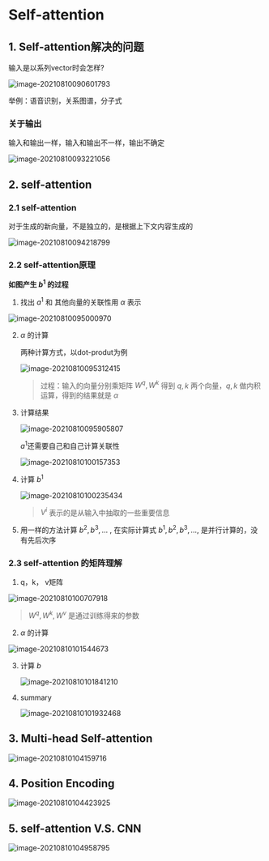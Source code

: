 # Self-attention



## 1. Self-attention解决的问题

输入是以系列vector时会怎样?

![image-20210810090601793](https://kinvy-images.oss-cn-beijing.aliyuncs.com/Images/image-20210810090601793.png)

举例：语音识别，关系图谱，分子式



### 关于输出

输入和输出一样，输入和输出不一样，输出不确定

![image-20210810093221056](https://kinvy-images.oss-cn-beijing.aliyuncs.com/Images/image-20210810093221056.png)



## 2. self-attention

### 2.1 self-attention

对于生成的新向量，不是独立的，是根据上下文内容生成的

![image-20210810094218799](https://kinvy-images.oss-cn-beijing.aliyuncs.com/Images/image-20210810094218799.png)

### 2.2 self-attention原理

**如图产生 $b^1$​​​​ 的过程**

1. 找出 $a^1$ 和 其他向量的关联性用 $\alpha$ 表示

![image-20210810095000970](https://kinvy-images.oss-cn-beijing.aliyuncs.com/Images/image-20210810095000970.png)

2. $\alpha$​ 的计算

   两种计算方式，以dot-produt为例

   ![image-20210810095312415](https://kinvy-images.oss-cn-beijing.aliyuncs.com/Images/image-20210810095312415.png)

   > 过程：输入的向量分别乘矩阵 $W^q,W^k$ 得到 $q,k$ 两个向量，$q,k$ 做内积运算，得到的结果就是 $\alpha$



3. 计算结果

   ![image-20210810095905807](https://kinvy-images.oss-cn-beijing.aliyuncs.com/Images/image-20210810095905807.png)

   $a^1$​ 还需要自己和自己计算关联性

   ![image-20210810100157353](https://kinvy-images.oss-cn-beijing.aliyuncs.com/Images/image-20210810100157353.png)

4. 计算 $b^1$

   ![image-20210810100235434](https://kinvy-images.oss-cn-beijing.aliyuncs.com/Images/image-20210810100235434.png)

   > $V^i$ 表示的是从输入中抽取的一些重要信息

5. 用一样的方法计算 $b^2,b^3,\dots$ , 在实际计算式 $b^1,b^2,b^3,\dots$​​, 是并行计算的，没有先后次序



### 2.3 self-attention 的矩阵理解

1.  q，k， v矩阵

   ![image-20210810100707918](https://kinvy-images.oss-cn-beijing.aliyuncs.com/Images/image-20210810100707918.png)

   > $W^q,W^k,W^v$  是通过训练得来的参数

2.  $\alpha$​  的计算

   ![image-20210810101544673](https://kinvy-images.oss-cn-beijing.aliyuncs.com/Images/image-20210810101544673.png)



3. 计算 $b$

   ![image-20210810101841210](https://kinvy-images.oss-cn-beijing.aliyuncs.com/Images/image-20210810101841210.png)

4. summary

   ![image-20210810101932468](https://kinvy-images.oss-cn-beijing.aliyuncs.com/Images/image-20210810101932468.png)



## 3. Multi-head Self-attention

![image-20210810104159716](https://kinvy-images.oss-cn-beijing.aliyuncs.com/Images/image-20210810104159716.png)





## 4. Position Encoding

![image-20210810104423925](https://kinvy-images.oss-cn-beijing.aliyuncs.com/Images/image-20210810104423925.png)







## 5. self-attention  V.S.  CNN 

![image-20210810104958795](https://kinvy-images.oss-cn-beijing.aliyuncs.com/Images/image-20210810104958795.png)

